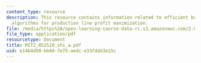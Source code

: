 ```yaml
---
content_type: resource
description: This resource contains information related to efficient buffer design
  algorithms for production line profit maximization.
file: /media/https%3A/open-learning-course-data-rc.s3.amazonaws.com/2-852-manufacturing-systems-analysis-spring-2010/e14b4d99bb407e75aedce33fddd3e15c_MIT2_852S10_shi_a.pdf
file_type: application/pdf
resourcetype: Document
title: MIT2_852S10_shi_a.pdf
uid: e14b4d99-bb40-7e75-aedc-e33fddd3e15c
---
```

